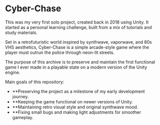 <h1>Cyber-Chase</h1>
This was my very first solo project, created back in 2018 using Unity.
It started as a personal learning challenge, built from a mix of tutorials and study materials.

Set in a retrofuturistic world inspired by synthwave, vaporwave, and 80s VHS aesthetics,
Cyber-Chase is a simple arcade-style game where the player must outrun the police through neon-lit streets.

The purpose of this archive is to preserve and maintain the first functional game I ever made in a playable state on a modern version of the Unity engine.

Main goals of this repository:
* **Preserving the project as a milestone of my early development journey.
* **Keeping the game functional on newer versions of Unity.
* **Maintaining retro visual style and original synthwave mood.
* **Fixing small bugs and making light adjustments for smoother gameplay.
